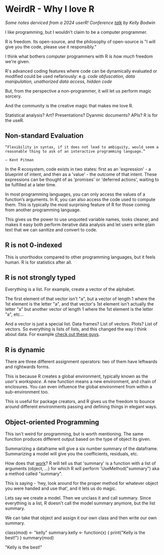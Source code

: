 # WeirdR - Why I love R

*Some notes derviced from a 2024 userR! Conference [talk](https://www.youtube.com/watch?v=KOQBfC1WPwM) by Kelly Bodwin*

I like programming, but I wouldn't claim to be a computer programmer.

R is freedom. Its open-source, and the philosophy of open-source is "I will give you the code, please use it responsibly."

I think what bothers computer programmers with R is *how much* freedom we're given.

R's advanced coding features where code can be dynamically evaluated or modified could be used nefariously: e.g. *code obfuscation, data manipulation, unathorized data access, hidden code*

But, from the perspective a non-programmer, it will let us perform magic sorcery. 

And the community is the creative magic that makes me love R.

Statistical analysis? Art? Presentations? Dyanmic documents? APIs? R is for the useR.

## Non-standard Evaluation

    “Flexibility in syntax, if it does not lead to ambiguity, would seem a reasonable thing to ask of an interactive programming language.”

    — Kent Pitman

In the R ecosystem, code exists in two states: first as an 'expression' - a blueprint of intent, and then as a 'value' - the outcome of that intent. These expressions can be thought of as 'promises' or 'deferred actions', waiting to be fulfilled at a later time.

In most programming languages, you can only access the values of a function’s arguments. In R, you can also access the code used to compute them. This is typically the most surprising feature of R for those coming from another programming language.

This gives us the power to use unquoted variable names, looks cleaner, and makes it easy both perform iterative data analysis and let users write plain text that we can sanitize and convert to code.

## R is not 0-indexed

This is unorthodox compared to other programming languages, but it feels human. R is for statistics after all.

## R is not strongly typed

Everything is a list.  For example, create a vector of the alphabet. 

The first element of that vector isn't "a", but a vector of length 1 where the 1st element is the letter "a", and that vector's 1st element isn't actually the letter "a" but another vector of length 1 where the 1st element is the letter "a", etc...

And a vector is just a special list. Data frames? List of vectors. Plots? List of vectors. So everything is lists of lists, and this changed the way I think about data. For example [check out these guys](https://tiledb.com/).

## R is dynamic

There are three different assignment operators: two of them have leftwards and rightwards forms.

This is because R creates a global environment, typically known as the *user's workspace*. A new function means a new environment, and chain of enclosures. You can even influence the global environment from within a sub-environment too. 

This is useful for package creators, and R gives us the freedom to bounce around different environments passing and defining things in elegant ways.

## Object-oriented Programming

This isn't weird for programming, but is worth mentioning. The same function produces different output based on the type of object its given.

Summarizing a dataframe will give a six number summary of the dataframe. Summarizing a model will give you the coefficients, residuals, etc.

How does that [work](https://www.rdocumentation.org/packages/base/versions/3.6.2/topics/environment)? R will tell us that 'summary' is a function with a list of arguments (object, ...) for which R will perform 'UseMethod("summary") aka a method called "summary".

This is saying - 'hey, look around for the proper method for whatever object you were handed and use that', and it lets us do magic.

Lets say we create a model. Then we unclass it and call summary. Since everything is a list, R doesn't call the model summary anymore, but the list summary. 

We can take that object and assign it our own class and then write our own summary. 

class(mod) <- "kelly"
summary.kelly <- function(x) {
   print("Kelly is the best!")
   }
summary(mod)

"Kelly is the best!"
